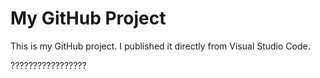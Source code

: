 # My GitHub Project

This is my GitHub project. I published it directly from Visual Studio Code.


?????????????????